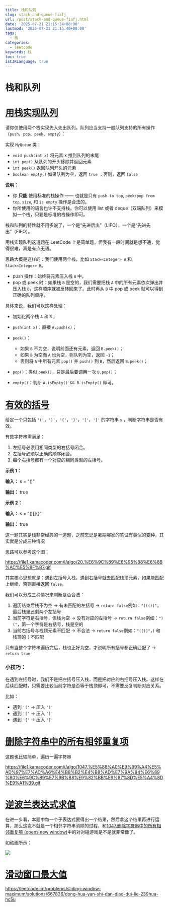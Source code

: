 ```yaml
---
title: 栈和队列
slug: stack-and-queue-fiafj
url: /post/stack-and-queue-fiafj.html
date: '2025-07-21 21:15:24+08:00'
lastmod: '2025-07-21 21:15:40+08:00'
tags:
  - 栈
categories:
  - leetcode
keywords: 栈
toc: true
isCJKLanguage: true
---
```




# 栈和队列

# [用栈实现队列](https://leetcode.cn/problems/implement-queue-using-stacks/)

请你仅使用两个栈实现先入先出队列。队列应当支持一般队列支持的所有操作（`push`、`pop`、`peek`、`empty`）：

实现 `MyQueue` 类：

- ​`void push(int x)` 将元素 x 推到队列的末尾
- ​`int pop()` 从队列的开头移除并返回元素
- ​`int peek()` 返回队列开头的元素
- ​`boolean empty()` 如果队列为空，返回 `true` ；否则，返回 `false`​

**说明：**

- 你 **只能** 使用标准的栈操作 —— 也就是只有 `push to top`, `peek/pop from top`, `size`, 和 `is empty` 操作是合法的。
- 你所使用的语言也许不支持栈。你可以使用 list 或者 deque（双端队列）来模拟一个栈，只要是标准的栈操作即可。

栈和队列的特性就不用多说了，一个是“先进后出”（LIFO），一个是“先进先出”（FIFO）。

用栈实现队列这道题在 LeetCode 上是简单题，但我有一段时间就是想不通，觉得很难，真是有点无语。

思路大概是这样的：我们使用两个栈，比如 `Stack<Integer> A` 和 `Stack<Integer> B`。

- push 操作：始终将元素压入栈 `A` 中。
- pop 或 peek 时：如果栈 `B` 是空的，我们需要把栈 `A` 中的所有元素依次弹出并压入栈 `B`，这样顺序就被反转回来了。此时再从 `B` 中 pop 或 peek 就可以得到正确的队列顺序。

具体来说，我们可以这样处理：

- 初始化两个栈 `A` 和 `B`；
- ​`push(int x)`：直接 `A.push(x)`；
- ​`peek()`：

  - 如果 `B` 不为空，说明前面还有元素，返回 `B.peek()`；
  - 如果 `B` 为空而 `A` 也为空，则队列为空，返回 `-1`；
  - 否则将 `A` 中所有元素 `pop()` 并 `push()` 到 `B`，然后返回 `B.peek()`；
- ​`pop()`：类似 `peek()`，只是最后要调用一次 `B.pop()`；
- ​`empty()`：判断 `A.isEmpty() && B.isEmpty()` 即可。

# [有效的括号](https://leetcode.cn/problems/valid-parentheses/)

给定一个只包括 `'('`，`')'`，`'{'`，`'}'`，`'['`，`']'` 的字符串 `s` ，判断字符串是否有效。

有效字符串需满足：

1. 左括号必须用相同类型的右括号闭合。
2. 左括号必须以正确的顺序闭合。
3. 每个右括号都有一个对应的相同类型的左括号。

**示例 1：**

**输入：** s \= "()"

**输出：** true

**示例 2：**

**输入：** s \= "()[]{}"

**输出：** true

这一题其实是栈非常经典的一道题，之前忘记是暑期哪家的笔试有类似的变种，其实就是分成三种情况

思路可以参考这个图：

https://file1.kamacoder.com/i/algo/20.%E6%9C%89%E6%95%88%E6%8B%AC%E5%8F%B7.gif

其实核心思想就是：遇到左括号入栈，遇到右括号就去匹配栈顶元素，如果能匹配上继续，否则直接返回 `false`。

我们可以分成三种情况来判断是否合法：

1. 遍历结束后栈不为空 → 有未匹配的左括号 → `return false`例如：`"((())"`，最后栈里还剩两个左括号
2. 当前字符是右括号，但栈为空 → 没有对应的左括号 → `return false`例如：`")("`，第一个字符是右括号，栈是空的
3. 当前右括号与栈顶元素不匹配 → 不合法 → `return false`例如：`"([)]"`，`)` 和栈顶的 `[` 不匹配

只有当整个字符串遍历完后，栈也正好为空，才说明所有括号都正确匹配了 → `return true`​

### 小技巧：

在遇到左括号时，我们不是把左括号压入栈，而是把对应的右括号压入栈。这样在后续匹配时，只需要比较当前字符是否等于栈顶即可，不需要反复判断对应关系。

比如：

- 遇到 `'('` → 压入 `')'`​
- 遇到 `'['` → 压入 `']'`​
- 遇到 `'{'` → 压入 `'}'`​

# [ 删除字符串中的所有相邻重复项](https://leetcode.cn/problems/remove-all-adjacent-duplicates-in-string/)

这题也比较简单，遍历一遍字符串

https://file1.kamacoder.com/i/algo/1047.%E5%88%A0%E9%99%A4%E5%AD%97%E7%AC%A6%E4%B8%B2%E4%B8%AD%E7%9A%84%E6%89%80%E6%9C%89%E7%9B%B8%E9%82%BB%E9%87%8D%E5%A4%8D%E9%A1%B9.gif

# [ 逆波兰表达式求值](https://leetcode.cn/problems/evaluate-reverse-polish-notation/)

在进一步看，本题中每一个子表达式要得出一个结果，然后拿这个结果再进行运算，那么这岂不就是一个相邻字符串消除的过程，和[1047.删除字符串中的所有相邻重复项 (opens new window)](https://programmercarl.com/1047.%E5%88%A0%E9%99%A4%E5%AD%97%E7%AC%A6%E4%B8%B2%E4%B8%AD%E7%9A%84%E6%89%80%E6%9C%89%E7%9B%B8%E9%82%BB%E9%87%8D%E5%A4%8D%E9%A1%B9.html)中的对对碰游戏是不是就非常像了。

如动画所示：

![](https://d9rfv1jkdq.feishu.cn/space/api/box/stream/download/asynccode/?code=MWNmMjQ5OWNhOGY5ODMyMmVkNjllNGI1NTlmZWQ5NTZfYTBjTmJRS3hUdm8wcGtXajE2S2ZBY3JHSGdRbVB2Y2hfVG9rZW46TW9PNWJCRkZsb09MNXZ4bHJjRGN5TUhCbkdlXzE3NTU3ODIxMTE6MTc1NTc4NTcxMV9WNA)

# [滑动窗口最大值](https://leetcode.cn/problems/sliding-window-maximum/)

https://leetcode.cn/problems/sliding-window-maximum/solutions/667836/dong-hua-yan-shi-dan-diao-dui-lie-239hua-hc5u
